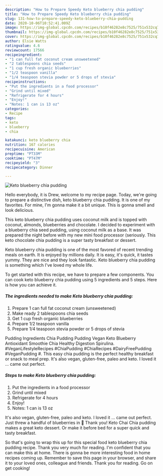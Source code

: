 ```yaml
---
description: "How to Prepare Speedy Keto blueberry chia pudding"
title: "How to Prepare Speedy Keto blueberry chia pudding"
slug: 131-how-to-prepare-speedy-keto-blueberry-chia-pudding
date: 2020-10-06T10:52:41.009Z
image: https://img-global.cpcdn.com/recipes/b10f46282e8c7525/751x532cq70/keto-blueberry-chia-pudding-recipe-main-photo.jpg
thumbnail: https://img-global.cpcdn.com/recipes/b10f46282e8c7525/751x532cq70/keto-blueberry-chia-pudding-recipe-main-photo.jpg
cover: https://img-global.cpcdn.com/recipes/b10f46282e8c7525/751x532cq70/keto-blueberry-chia-pudding-recipe-main-photo.jpg
author: Elsie Watts
ratingvalue: 4.6
reviewcount: 17566
recipeingredient:
- "1 can full fat coconut cream unsweetened"
- "2 tablespoons chia seeds"
- "1 cup fresh organic blueberries"
- "1/2 teaspoon vanilla"
- "1/4 teaspoon stevia powder or 5 drops of stevia"
recipeinstructions:
- "Put the ingredients in a food processor"
- "Grind until mixed"
- "Refrigerate for 4 hours"
- "Enjoy!"
- "Notes: 1 can is 13 oz"
categories:
- Recipe
tags:
- keto
- blueberry
- chia

katakunci: keto blueberry chia 
nutrition: 167 calories
recipecuisine: American
preptime: "PT33M"
cooktime: "PT47M"
recipeyield: "3"
recipecategory: Dinner

---
```



![Keto blueberry chia pudding](https://img-global.cpcdn.com/recipes/b10f46282e8c7525/751x532cq70/keto-blueberry-chia-pudding-recipe-main-photo.jpg)

Hello everybody, it is Drew, welcome to my recipe page. Today, we're going to prepare a distinctive dish, keto blueberry chia pudding. It is one of my favorites. For mine, I'm gonna make it a bit unique. This is gonna smell and look delicious.

This keto blueberry chia pudding uses coconut milk and is topped with coconut, almonds, blueberries and chocolate. I decided to experiment with a blueberry chia seed pudding, using coconut milk as a base. It was prepared the night before with my new mini food processor (seriously. This keto chocolate chia pudding is a super tasty breakfast or dessert.

Keto blueberry chia pudding is one of the most favored of recent trending meals on earth. It is enjoyed by millions daily. It is easy, it's quick, it tastes yummy. They are nice and they look fantastic. Keto blueberry chia pudding is something which I've loved my whole life.


To get started with this recipe, we have to prepare a few components. You can cook keto blueberry chia pudding using 5 ingredients and 5 steps. Here is how you can achieve it.

<!--inarticleads1-->

##### The ingredients needed to make Keto blueberry chia pudding:

1. Prepare 1 can full fat coconut cream (unsweetened)
1. Make ready 2 tablespoons chia seeds
1. Get 1 cup fresh organic blueberries
1. Prepare 1/2 teaspoon vanilla
1. Prepare 1/4 teaspoon stevia powder or 5 drops of stevia


Pudding Ingredients Chia Pudding Pudding Vegan Keto Blueberry Antioxidant Smoothie Chia Healthy Digestion Spirulina. #VeganLifestyleRecipes #ChiaPudding #ChiaRecipes #DairyFreePudding #VeganPudding #. This easy chia pudding is the perfect healthy breakfast or snack to meal prep. It&#39;s also vegan, gluten-free, paleo and keto. I loved it … came out perfect. 

<!--inarticleads2-->

##### Steps to make Keto blueberry chia pudding:

1. Put the ingredients in a food processor
1. Grind until mixed
1. Refrigerate for 4 hours
1. Enjoy!
1. Notes: 1 can is 13 oz


It&#39;s also vegan, gluten-free, paleo and keto. I loved it … came out perfect. Just threw a handful of blueberries in 🙂 Thank you! Keto Chai Chia pudding makes a great keto dessert. Or make it before bed for a super quick and tasty breakfast. 

So that's going to wrap this up for this special food keto blueberry chia pudding recipe. Thank you very much for reading. I'm confident that you can make this at home. There is gonna be more interesting food in home recipes coming up. Remember to save this page in your browser, and share it to your loved ones, colleague and friends. Thank you for reading. Go on get cooking!
